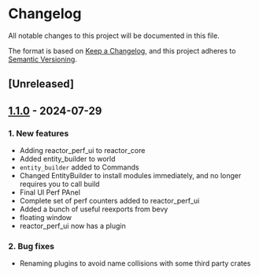 # Changelog
All notable changes to this project will be documented in this file.

The format is based on [Keep a Changelog](https://keepachangelog.com/en/1.0.0/),
and this project adheres to [Semantic Versioning](https://semver.org/spec/v2.0.0.html).

## [Unreleased]

## [1.1.0](https://github.com/Cobalt-Reactor/cobalt-reactor/compare/reactor_core-v1.0.0...reactor_core-v1.1.0) - 2024-07-29

### 1. New features
- Adding reactor_perf_ui to reactor_core
- Added entity_builder to world
- `entity_builder` added to Commands
- Changed EntityBuilder to install modules immediately, and no longer requires you to call build
- Final UI Perf PAnel
- Complete set of perf counters added to reactor_perf_ui
- Added a bunch of useful reexports from bevy
- floating window
- reactor_perf_ui now has a plugin

### 2. Bug fixes
- Renaming plugins to avoid name collisions with some third party crates
